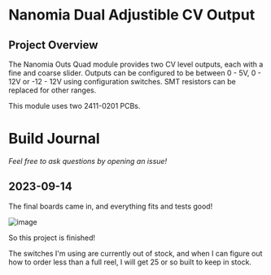 # Nanomia Dual Adjustible CV Output

## Project Overview
The Nanomia Outs Quad module provides two CV level outputs, each with a fine and coarse slider. Outputs can be configured to be between 0 - 5V, 0 - 12V or -12 - 12V using configuration switches. SMT resistors can be replaced for other ranges.

This module uses two 2411-0201 PCBs.

# Build Journal

_Feel free to ask questions by opening an issue!_

## 2023-09-14

The final boards came in, and everything fits and tests good!

![image](https://github.com/dslik/nanomia/assets/5757591/9e234260-2f77-4053-85a4-602c70c5a97c)

So this project is finished!

The switches I'm using are currently out of stock, and when I can figure out how to order less than a full reel, I will get 25 or so built to keep in stock.
